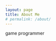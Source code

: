 ```yaml
---
layout: page
title: About Me
# permalink: /about/
---
```


<!-- 

처음엔 무엇이라 정의 할 수 없는 이상함을 느끼고

이상함을 간과하지 않으며

이상함을 이해하는데 시간이 필요함을 인지하고

관찰하고 이해하려 노력하는 것

-->

game programmer



